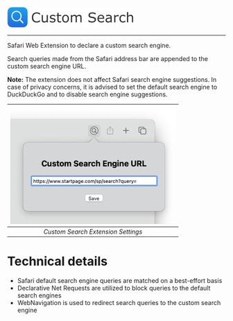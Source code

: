![](Resources/LogoCaption.png)

-----

Safari Web Extension to declare a custom search engine.

Search queries made from the Safari address bar are appended to the custom search engine URL.

**Note:** The extension does not affect Safari search engine suggestions. In case of privacy concerns, it is advised to set the default search engine to DuckDuckGo and to disable search engine suggestions.

|![Extension Settings](Resources/ExtensionSettings.png)|
|:--:| 
| *Custom Search Extension Settings* |

# Technical details
* Safari default search engine queries are matched on a best-effort basis
* Declarative Net Requests are utilized to block queries to the default search engines
* WebNavigation is used to redirect search queries to the custom search engine
  